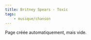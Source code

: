 ```yaml
---
title: Britney Spears - Toxic
tags:
    - musique/chanson
---
```


Page créée automatiquement, mais vide.
